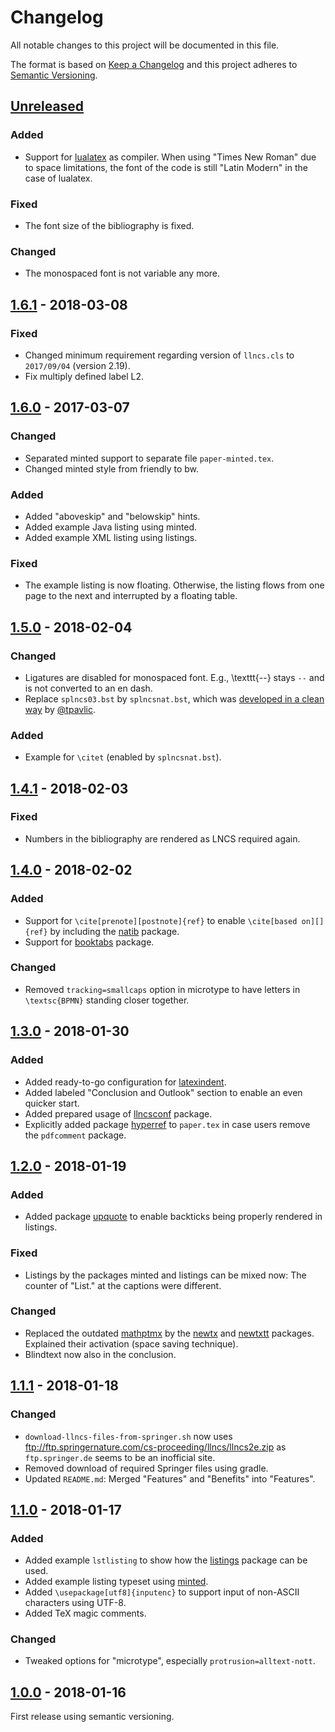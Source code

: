 # Changelog

All notable changes to this project will be documented in this file.

The format is based on [Keep a Changelog](http://keepachangelog.com/)
and this project adheres to [Semantic Versioning](http://semver.org/).

## [Unreleased]

### Added
- Support for [lualatex](http://www.luatex.org/) as compiler.
  When using "Times New Roman" due to space limitations, the font of the code is still "Latin Modern" in the case of lualatex.

### Fixed
- The font size of the bibliography is fixed.

### Changed
- The monospaced font is not variable any more.

## [1.6.1] - 2018-03-08

### Fixed
- Changed minimum requirement regarding version of `llncs.cls` to `2017/09/04` (version 2.19).
- Fix multiply defined label L2.

## [1.6.0] - 2017-03-07

### Changed
- Separated minted support to separate file `paper-minted.tex`.
- Changed minted style from friendly to bw.

### Added
- Added "aboveskip" and "belowskip" hints.
- Added example Java listing using minted.
- Added example XML listing using listings.

### Fixed
- The example listing is now floating. Otherwise, the listing flows from one page to the next and interrupted by a floating table.

## [1.5.0] - 2018-02-04

### Changed
- Ligatures are disabled for monospaced font. E.g., \texttt{--} stays `--` and is not converted to an en dash.
- Replace `splncs03.bst` by `splncsnat.bst`, which was [developed in a clean way](http://phaseportrait.blogspot.de/2011/02/natbib-compatible-bibtex-style-bst-file.html) by [@tpavlic](https://github.com/tpavlic).

### Added
- Example for `\citet` (enabled by `splncsnat.bst`).

## [1.4.1] - 2018-02-03

### Fixed
- Numbers in the bibliography are rendered as LNCS required again.

## [1.4.0] - 2018-02-02

### Added
- Support for `\cite[prenote][postnote]{ref}` to enable `\cite[based on][]{ref}` by including the [natib](https://www.ctan.org/pkg/natbib) package.
- Support for [booktabs](https://ctan.org/pkg/booktabs) package.

### Changed
- Removed `tracking=smallcaps` option in microtype to have letters in `\textsc{BPMN}` standing closer together.

## [1.3.0] - 2018-01-30

### Added
- Added ready-to-go configuration for [latexindent](https://ctan.org/pkg/latexindent).
- Added labeled "Conclusion and Outlook" section to enable an even quicker start.
- Added prepared usage of [llncsconf](https://github.com/adbrucker/llncsconf) package.
- Explicitly added package [hyperref](https://ctan.org/pkg/hyperref) to `paper.tex` in case users remove the `pdfcomment` package.

## [1.2.0] - 2018-01-19

### Added
- Added package [upquote](https://www.ctan.org/pkg/upquote) to enable backticks being properly rendered in listings.

### Fixed
- Listings by the packages minted and listings can be mixed now: The counter of "List." at the captions were different.

### Changed
- Replaced the outdated [mathptmx](https://ctan.org/pkg/mathptmx) by the [newtx](https://ctan.org/pkg/newtx) and [newtxtt](https://ctan.org/pkg/newtxtt) packages.
  Explained their activation (space saving technique).
- Blindtext now also in the conclusion.

## [1.1.1] - 2018-01-18

### Changed
- `download-llncs-files-from-springer.sh` now uses <ftp://ftp.springernature.com/cs-proceeding/llncs/llncs2e.zip> as `ftp.springer.de` seems to be an inofficial site.
- Removed download of required Springer files using gradle.
- Updated `README.md`: Merged "Features" and "Benefits" into "Features".

## [1.1.0] - 2018-01-17

### Added
- Added example `lstlisting` to show how the [listings](https://www.ctan.org/pkg/listings) package can be used.
- Added example listing typeset using [minted](https://github.com/gpoore/minted).
- Added `\usepackage[utf8]{inputenc}` to support input of non-ASCII characters using UTF-8.
- Added TeX magic comments.

### Changed
- Tweaked options for "microtype", especially `protrusion=alltext-nott`.

## [1.0.0] - 2018-01-16

First release using semantic versioning.

[Unreleased]: https://github.com/latextemplates/LNCS/compare/1.6.0...HEAD
[1.6.1]: https://github.com/latextemplates/LNCS/compare/1.6.0...1.6.1
[1.6.0]: https://github.com/latextemplates/LNCS/compare/1.5.0...1.6.0
[1.5.0]: https://github.com/latextemplates/LNCS/compare/1.4.1...1.5.0
[1.4.1]: https://github.com/latextemplates/LNCS/compare/1.4.0...1.4.1
[1.4.0]: https://github.com/latextemplates/LNCS/compare/1.3.0...1.4.0
[1.3.0]: https://github.com/latextemplates/LNCS/compare/1.2.0...1.3.0
[1.2.0]: https://github.com/latextemplates/LNCS/compare/1.1.1...1.2.0
[1.1.1]: https://github.com/latextemplates/LNCS/compare/1.1.0...1.1.1
[1.1.0]: https://github.com/latextemplates/LNCS/compare/1.0.0...1.1.0
[1.0.0]: https://github.com/latextemplates/LNCS/releases/tag/1.0.0
